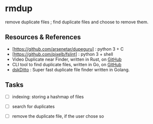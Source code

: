 # rmdup
remove duplicate files ; find duplicate files and choose to remove them.

## Resources & References

- [https://github.com/arsenetar/dupeguru] : python 3 + C
- [https://github.com/pixelb/fslint] : python 3 + shell
- Video Duplicate near Finder, written in Rust, on [GitHub](https://github.com/Farmadupe/vid_dup_finder_lib)
- CLI tool to find duplicate files, written in Go, on [GitHub](https://github.com/m-manu/go-find-duplicates)
- [dskDitto](https://github.com/jdefrancesco/dskDitto) : Super fast duplicate file finder written in Golang.

## Tasks

- [ ] indexing: storing a hashmap of files
- [ ] search for duplicates
- [ ] remove the duplicate file, if the user chose so

